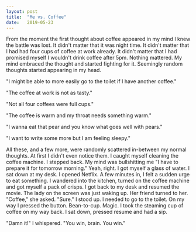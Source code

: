 ```yaml
---
layout: post
title:  "Me vs. Coffee"
date:   2019-05-23
---
```


<span class="dropcap">F</span>rom the moment the first thought about coffee appeared in my mind I knew the battle was lost. It didn't matter that it was night time. It didn't matter that I had had four cups of coffee at work already. It didn't matter that I had promised myself I wouldn't drink coffee after 5pm. Nothing mattered. My mind embraced the thought and started fighting for it. Seemingly random thoughts started appearing in my head.

"I might be able to more easily go to the toilet if I have another coffee."

"The coffee at work is not as tasty."

"Not all four coffees were full cups."

"The coffee is warm and my throat needs something warm."

"I wanna eat that pear and you know what goes well with pears."

"I want to write some more but I am feeling sleepy."

All these, and a few more, were randomly scattered in-between my normal thoughts. At first I didn't even notice them. I caught myself cleaning the coffee machine. I stepped back. My mind was bullshitting me "I have to prepare it for tomorrow morning." Yeah, right. I got myself a glass of water. I sat down at my desk. I opened Netflix. A few minutes in, I felt a sudden urge to eat something. I wandered into the kitchen, turned on the coffee machine and got myself a pack of crisps. I got back to my desk and resumed the movie. The lady on the screen was just waking up. Her friend turned to her. "Coffee," she asked. "Sure." I stood up. I needed to go to the toilet. On my way I pressed the button. Bean-to-cup. Magic. I took the steaming cup of coffee on my way back. I sat down, pressed resume and had a sip. 

"Damn it!" I whispered. "You win, brain. You win."